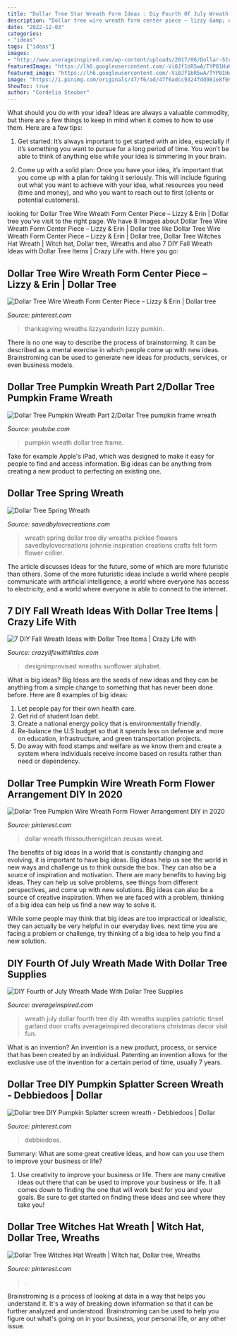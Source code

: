 ```yaml
---
title: "Dollar Tree Star Wreath Form Ideas : Diy Fourth Of July Wreath Made With Dollar Tree Supplies"
description: "Dollar tree wire wreath form center piece – lizzy &amp; erin"
date: "2022-12-03"
categories:
- "ideas"
tags: ["ideas"]
images:
- "http://www.averageinspired.com/wp-content/uploads/2017/06/Dollar-Store-Fourth-of-July-Wreath.jpg"
featuredImage: "https://lh6.googleusercontent.com/-Vi0Jf1bR5wA/TYP81HuKtHI/AAAAAAAADCM/O0oh3kiJg0U/s1600/SpringWreath2.jpg"
featured_image: "https://lh6.googleusercontent.com/-Vi0Jf1bR5wA/TYP81HuKtHI/AAAAAAAADCM/O0oh3kiJg0U/s1600/SpringWreath2.jpg"
image: "https://i.pinimg.com/originals/47/f6/ad/47f6adcc9324fdd981e8f6992bcee5a9.png"
ShowToc: true
author: "Cordelia Steuber"
---
```



What should you do with your idea?
Ideas are always a valuable commodity, but there are a few things to keep in mind when it comes to how to use them. Here are a few tips: 
1. Get started: It’s always important to get started with an idea, especially if it’s something you want to pursue for a long period of time. You won’t be able to think of anything else while your idea is simmering in your brain.

2. Come up with a solid plan: Once you have your idea, it’s important that you come up with a plan for taking it seriously. This will include figuring out what you want to achieve with your idea, what resources you need (time and money), and who you want to reach out to first (clients or potential customers). 


	

		
looking for Dollar Tree Wire Wreath Form Center Piece – Lizzy &amp; Erin | Dollar tree you've visit to the right page. We have 8 Images about Dollar Tree Wire Wreath Form Center Piece – Lizzy &amp; Erin | Dollar tree like Dollar Tree Wire Wreath Form Center Piece – Lizzy &amp; Erin | Dollar tree, Dollar Tree Witches Hat Wreath | Witch hat, Dollar tree, Wreaths and also 7 DIY Fall Wreath Ideas with Dollar Tree Items | Crazy Life with. Here you go:
		
    
## Dollar Tree Wire Wreath Form Center Piece – Lizzy &amp; Erin | Dollar Tree

<img loading=lazy src="https://i.pinimg.com/originals/83/91/6f/83916f3269ddc7241928ecda3ca11e38.jpg" onerror="this.onerror=null;this.src='https://tse1.mm.bing.net/th?id=OIP.eQYLNXGS9khLk8ACevQq_QHaFj&amp;pid=15.1';" alt="Dollar Tree Wire Wreath Form Center Piece – Lizzy &amp; Erin | Dollar tree">

_Source: pinterest.com_

>thanksgiving wreaths lizzyanderin lizzy pumkin. 

	

There is no one way to describe the process of brainstorming. It can be described as a mental exercise in which people come up with new ideas. Brainstroming can be used to generate new ideas for products, services, or even business models.

    
## Dollar Tree Pumpkin Wreath Part 2/Dollar Tree Pumpkin Frame Wreath

<img loading=lazy src="https://i.ytimg.com/vi/OJcSjKyyPys/maxresdefault.jpg" onerror="this.onerror=null;this.src='https://tse3.mm.bing.net/th?id=OIP.-5yHTdbBDLL7mCyEnBkSbAHaEK&amp;pid=15.1';" alt="Dollar Tree Pumpkin Wreath Part 2/Dollar Tree pumpkin frame wreath">

_Source: youtube.com_

>pumpkin wreath dollar tree frame. 

	

Take for example Apple's iPad, which was designed to make it easy for people to find and access information. Big ideas can be anything from creating a new product to perfecting an existing one.

    
## Dollar Tree Spring Wreath

<img loading=lazy src="https://lh6.googleusercontent.com/-Vi0Jf1bR5wA/TYP81HuKtHI/AAAAAAAADCM/O0oh3kiJg0U/s1600/SpringWreath2.jpg" onerror="this.onerror=null;this.src='https://tse2.mm.bing.net/th?id=OIP.h4Quho8kZhNPXtLo7JNXQwHaIZ&amp;pid=15.1';" alt="Dollar Tree Spring Wreath">

_Source: savedbylovecreations.com_

>wreath spring dollar tree diy wreaths picklee flowers savedbylovecreations johnnie inspiration creations crafts felt form flower collier. 

	

The article discusses ideas for the future, some of which are more futuristic than others. Some of the more futuristic ideas include a world where people communicate with artificial intelligence, a world where everyone has access to electricity, and a world where everyone is able to connect to the internet.

    
## 7 DIY Fall Wreath Ideas With Dollar Tree Items | Crazy Life With

<img loading=lazy src="https://i2.wp.com/www.designimprovised.com/wp-content/uploads/2020/08/dollar-tree-fall-wreath-1.jpg" onerror="this.onerror=null;this.src='https://tse2.mm.bing.net/th?id=OIP._XKvFjrGbcN1DMB4eHBdTgHaKl&amp;pid=15.1';" alt="7 DIY Fall Wreath Ideas with Dollar Tree Items | Crazy Life with">

_Source: crazylifewithlittles.com_

>designimprovised wreaths sunflower alphabet. 

	

What is big ideas?
Big Ideas are the seeds of new ideas and they can be anything from a simple change to something that has never been done before. Here are 8 examples of big ideas: 
1. Let people pay for their own health care. 
2. Get rid of student loan debt. 
3. Create a national energy policy that is environmentally friendly. 
4. Re-balance the U.S budget so that it spends less on defense and more on education, infrastructure, and green transportation projects. 
5. Do away with food stamps and welfare as we know them and create a system where individuals receive income based on results rather than need or dependency. 

    
## Dollar Tree Pumpkin Wire Wreath Form Flower Arrangement DIY In 2020

<img loading=lazy src="https://i.pinimg.com/originals/47/f6/ad/47f6adcc9324fdd981e8f6992bcee5a9.png" onerror="this.onerror=null;this.src='https://tse4.mm.bing.net/th?id=OIP.TwPyLq_zIBYvNpE3poCKeAHaLG&amp;pid=15.1';" alt="Dollar Tree Pumpkin Wire Wreath Form Flower Arrangement DIY in 2020">

_Source: pinterest.com_

>dollar wreath thissoutherngirlcan zeusas wreat. 

	

The benefits of big ideas
In a world that is constantly changing and evolving, it is important to have big ideas. Big ideas help us see the world in new ways and challenge us to think outside the box. They can also be a source of inspiration and motivation.
There are many benefits to having big ideas. They can help us solve problems, see things from different perspectives, and come up with new solutions. Big ideas can also be a source of creative inspiration. When we are faced with a problem, thinking of a big idea can help us find a new way to solve it.

While some people may think that big ideas are too impractical or idealistic, they can actually be very helpful in our everyday lives. next time you are facing a problem or challenge, try thinking of a big idea to help you find a new solution.

    
## DIY Fourth Of July Wreath Made With Dollar Tree Supplies

<img loading=lazy src="http://www.averageinspired.com/wp-content/uploads/2017/06/Dollar-Store-Fourth-of-July-Wreath.jpg" onerror="this.onerror=null;this.src='https://tse3.mm.bing.net/th?id=OIP.Hk492qafJ7r5mmUtMngzFgHaKX&amp;pid=15.1';" alt="DIY Fourth of July Wreath Made With Dollar Tree Supplies">

_Source: averageinspired.com_

>wreath july dollar fourth tree diy 4th wreaths supplies patriotic tinsel garland door crafts averageinspired decorations christmas decor visit fun. 

	

What is an invention?
An invention is a new product, process, or service that has been created by an individual. Patenting an invention allows for the exclusive use of the invention for a certain period of time, usually 7 years.

    
## Dollar Tree DIY Pumpkin Splatter Screen Wreath - Debbiedoos | Dollar

<img loading=lazy src="https://i.pinimg.com/736x/f8/18/c7/f818c709bfd75b82ea4ce5e0f0988eea.jpg" onerror="this.onerror=null;this.src='https://tse3.mm.bing.net/th?id=OIP.eJjV1GyyAHRvlzM71hBEYgHaJ4&amp;pid=15.1';" alt="Dollar tree DIY Pumpkin Splatter screen wreath - Debbiedoos | Dollar">

_Source: pinterest.com_

>debbiedoos. 

	

Summary: What are some great creative ideas, and how can you use them to improve your business or life?
1. Use creativity to improve your business or life.
There are many creative ideas out there that can be used to improve your business or life. It all comes down to finding the one that will work best for you and your goals. Be sure to get started on finding these ideas and see where they take you!

    
## Dollar Tree Witches Hat Wreath | Witch Hat, Dollar Tree, Wreaths

<img loading=lazy src="https://i.pinimg.com/736x/db/90/42/db9042596c9b7fc6e6d9917c7705815e.jpg" onerror="this.onerror=null;this.src='https://tse1.mm.bing.net/th?id=OIP.d8sFYmrqcJbVL9uU9oCDMwHaJ3&amp;pid=15.1';" alt="Dollar Tree Witches Hat Wreath | Witch hat, Dollar tree, Wreaths">

_Source: pinterest.com_

>. 

	

Brainstroming is a process of looking at data in a way that helps you understand it. It's a way of breaking down information so that it can be further analyzed and understood. Brainstroming can be used to help you figure out what's going on in your business, your personal life, or any other issue.

